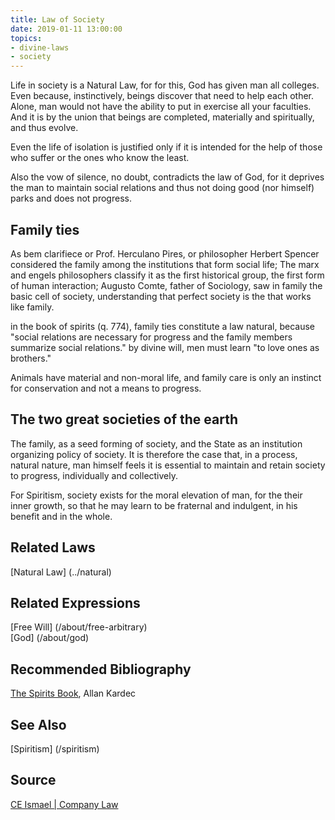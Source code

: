 ```yaml
---
title: Law of Society
date: 2019-01-11 13:00:00
topics: 
- divine-laws
- society
---
```



Life in society is a Natural Law, for for this, God has given man
all colleges. Even because, instinctively, beings discover that
need to help each other. Alone, man would not have the ability to put in
exercise all your faculties. And it is by the union that beings are completed,
materially and spiritually, and thus evolve. 

Even the life of isolation is justified only if it is intended for the help of those who suffer
or the ones who know the least. 

Also the vow of silence, no doubt, contradicts the law of God, for it deprives the
man to maintain social relations and thus not doing good (nor himself)
parks and does not progress.

## Family ties
As bem clarifiece or Prof. Herculano Pires, or philosopher Herbert Spencer
considered the family among the institutions that form social life; The
marx and engels philosophers classify it as the first historical group, the
first form of human interaction; Augusto Comte, father of Sociology, saw in
family the basic cell of society, understanding that perfect society is the
that works like family. 

in the book of spirits (q. 774), family ties constitute a law
natural, because "social relations are necessary for progress and the
family members summarize social relations." by divine will, men must
learn "to love ones as brothers." 

Animals have material and non-moral life, and family care is only
an instinct for conservation and not a means to progress.

## The two great societies of the earth
The family, as a seed forming of society, and the State as an institution
organizing policy of society. It is therefore the case that, in a process,
natural nature, man himself feels it is essential to maintain and retain society
to progress, individually and collectively. 

For Spiritism, society exists for the moral elevation of man, for the
their inner growth, so that he may learn to be fraternal and indulgent, in his
benefit and in the whole. 

## Related Laws
[Natural Law] (../natural)  

## Related Expressions
[Free Will] (/about/free-arbitrary)  
[God] (/about/god)

## Recommended Bibliography
[The Spirits Book](/books/spirits-book), Allan Kardec  

## See Also
[Spiritism] (/spiritism)

## Source
[CE Ismael | Company Law](https://www.ceismael.com.br/download/apostila/apost1.htm)
